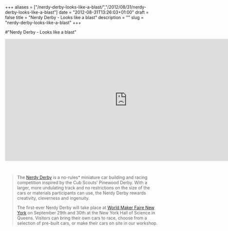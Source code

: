 +++
aliases = ["/nerdy-derby-looks-like-a-blast/","/2012/08/31/nerdy-derby-looks-like-a-blast"]
date = "2012-08-31T13:26:03+01:00"
draft = false
title = "Nerdy Derby - Looks like a blast"
description = ""
slug = "nerdy-derby-looks-like-a-blast"
+++

#"Nerdy Derby - Looks like a blast"

<iframe src="http://player.vimeo.com/video/47628478?title=0&amp;byline=0&amp;portrait=0&amp;color=0685b1" width="800" height="400" frameborder="0" webkitAllowFullScreen mozallowfullscreen allowFullScreen></iframe>

&nbsp;
<blockquote>The <a href="http://nerdyderby.com/">Nerdy Derby</a> is a no-rules* miniature car building and racing competition inspired by the Cub Scouts' Pinewood Derby. With a larger, more undulating track and no restrictions on the size of the cars or materials participants can use, the Nerdy Derby rewards creativity, cleverness and ingenuity.

The first-ever Nerdy Derby will take place at <a href="http://makerfaire.com/">World Maker Faire New York</a> on September 29th and 30th at the New York Hall of Science in Queens. Visitors can bring their own cars to race, choose from a selection of pre-built cars, or make their cars on site in our workshop.</blockquote>